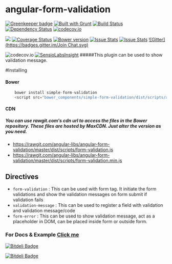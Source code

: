 # angular-form-validation

[![Greenkeeper badge](https://badges.greenkeeper.io/angular-libs/angular-form-validation.svg)](https://greenkeeper.io/)
[![Built with Grunt](https://cdn.gruntjs.com/builtwith.png)](http://gruntjs.com/)
[![Build Status](https://travis-ci.org/angular-libs/angular-form-validation.svg?branch=master)](https://travis-ci.org/angular-libs/angular-form-validation)
[![Dependency Status](https://gemnasium.com/angular-libs/angular-form-validation.svg)](https://gemnasium.com/angular-libs/angular-form-validation)
[![codecov.io](https://codecov.io/github/angular-libs/angular-form-validation/coverage.svg?branch=master)](https://codecov.io/github/angular-libs/angular-form-validation?branch=master)

<a href="https://codeclimate.com/github/angular-libs/angular-form-validation"><img src="https://codeclimate.com/github/angular-libs/angular-form-validation/badges/gpa.svg" /></a>
[![Coverage Status](https://coveralls.io/repos/angular-libs/angular-form-validation/badge.svg?branch=master&service=github)](https://coveralls.io/github/angular-libs/angular-form-validation?branch=master)
[![Bower version](https://badge.fury.io/bo/simple-form-validation.svg)](https://badge.fury.io/bo/simple-form-validation)
[![Issue Stats](http://issuestats.com/github/angular-libs/angular-form-validation/badge/pr)](http://issuestats.com/github/angular-libs/angular-form-validation)
[![Issue Stats](http://issuestats.com/github/angular-libs/angular-form-validation/badge/issue)](http://issuestats.com/github/angular-libs/angular-form-validation)
[![Gitter](https://badges.gitter.im/Join Chat.svg)](https://gitter.im/angular-libs?utm_source=badge&utm_medium=badge&utm_campaign=pr-badge)


![codecov.io](https://codecov.io/github/angular-libs/angular-form-validation/branch.svg?branch=master)
[![SensioLabsInsight](https://insight.sensiolabs.com/projects/23f9d0f9-ef29-4a12-84c0-154e335f827e/big.png)](https://insight.sensiolabs.com/projects/23f9d0f9-ef29-4a12-84c0-154e335f827e)
#####This plugin can be used to show validation message.


#Installing
#### Bower
```javascript
    bower install simple-form-validation
    <script src="bower_components/simple-form-validation/dist/scripts/angular-form-validation.js"></script>
```
#### CDN

##### You can use rawgit.com's cdn url to access the files in the Bower repository. These files are hosted by MaxCDN. Just alter the version as you need.

* https://rawgit.com/angular-libs/angular-form-validation/master/dist/scripts/form-validation.js
* https://rawgit.com/angular-libs/angular-form-validation/master/dist/scripts/form-validation.min.js

## Directives
* `form-validation` : This can be used with form tag. It initiate the form validations and show the validation messages on form submit if validation fails
* `validation-message` : This can be used to register a field with validation and validation message/code
* `form-error` : This can be used to show validation message, act as a placeholder in DOM, can be placed inside form or outside form.

### For Docs & Example [Click me](http://angular-libs.github.io/angular-form-validation)
[![Bitdeli Badge](https://d2weczhvl823v0.cloudfront.net/angular-libs/angular-form-validation/trend.png)](https://bitdeli.com/free "Bitdeli Badge")


[![Bitdeli Badge](https://d2weczhvl823v0.cloudfront.net/angular-libs/angular-form-validation/trend.png)](https://bitdeli.com/free "Bitdeli Badge")

